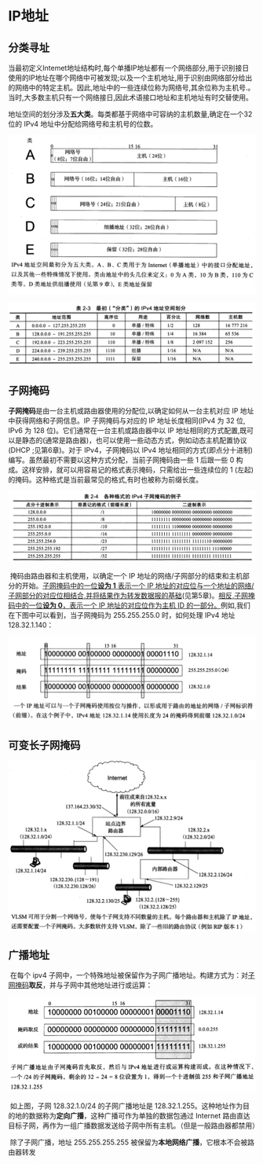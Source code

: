 # IP地址

## 分类寻址

​	当最初定义Intemet地址结构时,每个单播IP地址都有一个网络部分,用于识别接日使用的IP地址在哪个网络中可被发现;以及一个主机地址,用于识别由网络部分给出的网络中的特定主机。因此,地址中的一些连续位称为网络号,其余位称为主机号.。当时,大多数主机只有一个网络接日,因此术语接口地址和主机地址有时交替使用。

​	地址空间的划分涉及**五大类**。每类都基于网络中可容纳的主机数量,确定在一个32 位的 IPv4 地址中分配给网络号和主机号的位数。

![image-20250112162045113](markdownimage/image-20250112162045113.png)

![image-20250112162437280](markdownimage/image-20250112162437280.png)



## 子网掩码

​		**子网掩码**是由一台主机或路由器使用的分配位,以确定如何从一台主机对应 IP 地址中获得网络和子网信息。IP 子网掩码与对应的 IP 地址长度相同(IPv4 为 32 位, IPv6 为 128 位)。它们通常在一台主机或路由器中以 IP 地址相同的方式配置,既可以是静态的(通常是路由器)，也可以使用一些动态方式，例如动态主机配置协议(DHCP ;见第6章)。对于 IPv4，子网掩码以 IPv4 地址相同的方式(即点分十进制)编写。虽然最初不需要以这种方式分配，当前子网掩码由一些 1 后跟一些 0 构成。这样安排，就可以用容易记的格式表示掩码，只需给出一些连续位的 1 (左起)的掩码。这种格式是当前最常见的格式,有时也被称为前缀长度。

![image-20250112163754333](markdownimage/image-20250112163754333.png)

​		掩码由路由器和主机使用，以确定一个 IP 地址的网络/子网部分的结束和主机部分的开始。<u>子网掩码中的一位**设为 1** 表示一个 IP 地址的对应位与一个地址的网络/子网部分的对应位相结合,并将结果作为转发数据报的基础</u>(见第5章)。<u>相反,子网掩码中的一位**设为 0**，表示一个 IP 地址的对应位作为主机 ID 的一部分。</u>例如,我们在下图中可以看到，当子网掩码为 255.255.255.0 时，如何处理 IPv4 地址128.32.1.140：

![image-20250112164508407](markdownimage/image-20250112164508407.png)

## 可变长子网掩码

![image-20250112165321180](markdownimage/image-20250112165321180.png)



## 广播地址

​		在每个 ipv4 子网中，一个特殊地址被保留作为子网广播地址。构建方式为：对<u>子网掩码</u>**取反**，并与子网中其他地址进行或运算：

![image-20250114184714903](markdownimage/image-20250114184714903.png)

​		如上图，子网 128.32.1.0/24 的子网广播地址是 128.32.1.255。这种地址作为目的地的数据称为**定向广播**，这种广播可作为单独的数据包通过 Internet 路由直达目标子网，再作为一组广播数据发送给子网中所有主机。（但是一般路由器都禁用）

​		除了子网广播，地址 255.255.255.255 被保留为**本地网络广播**，它根本不会被路由器转发







